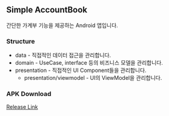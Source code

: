 ## Simple AccountBook
간단한 가계부 기능을 제공하는 Android 앱입니다.

### Structure

* data - 직접적인 데이터 접근을 관리합니다.
* domain - UseCase, interface 등의 비즈니스 모델을 관리합니다.
* presentation - 직접적인 UI Component들을 관리합니다.
  * presentation/viewmodel - UI의 ViewModel을 관리합니다.

### APK Download
[Release Link](https://github.com/qorcjftns/SimpleAccountBook/releases/latest)

